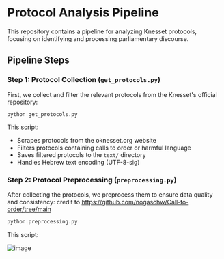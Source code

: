 # Protocol Analysis Pipeline
This repository contains a pipeline for analyzing Knesset protocols, focusing on identifying and processing parliamentary discourse.

## Pipeline Steps

### Step 1: Protocol Collection (`get_protocols.py`)
First, we collect and filter the relevant protocols from the Knesset's official repository:

```
python get_protocols.py
```

This script:
- Scrapes protocols from the oknesset.org website
- Filters protocols containing calls to order or harmful language
- Saves filtered protocols to the `text/` directory
- Handles Hebrew text encoding (UTF-8-sig)

### Step 2: Protocol Preprocessing (`preprocessing.py`)
After collecting the protocols, we preprocess them to ensure data quality and consistency:
credit to https://github.com/nogaschw/Call-to-order/tree/main

```bash
python preprocessing.py
```

This script:

![image](https://github.com/user-attachments/assets/0821ad0d-2b0d-4fad-93ac-3a453f96b50b)

